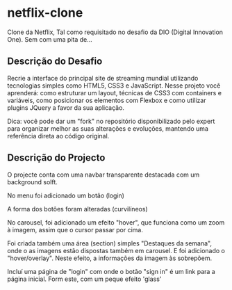 # netflix-clone

Clone da Netflix, Tal como requisitado no desafio da DIO (Digital Innovation One). Sem com uma pita de...


## Descrição do Desafio

Recrie a interface do principal site de streaming mundial utilizando tecnologias simples como HTML5, CSS3 e JavaScript. 
Nesse projeto você aprenderá: como estruturar um layout, técnicas de CSS3 com containers e variáveis, como posicionar os 
elementos com Flexbox e como utilizar plugins JQuery a favor da sua aplicação.

Dica: você pode dar um "fork" no repositório disponibilizado pelo expert para organizar melhor as suas alterações e evoluções, 
mantendo uma referência direta ao código original.




## Descrição do Projecto

O projecte conta com uma navbar transparente destacada com um background solft.

No menu foi adicionado um botão (login)

A forma dos botôes foram alteradas (curvilíneos)

No carousel, foi adicionado um efeito "hover", que funciona como um zoom à imagem, assim que o cursor passar por cima.

Foi criada também uma área (section) simples "Destaques da semana", onde o as imagens estão dispostas também em carousel. E foi adicionado o "hover/overlay". Neste efeito, a informações da imagem às sobrepõem.

Incluí uma página de "login" com onde o botão "sign in" é um link para a página inicial. Form este, com um peque efeito 'glass'
